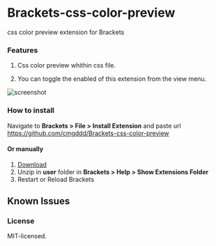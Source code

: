 Brackets-css-color-preview
==========================

css color preview extension for Brackets
<h3>
<a id="user-content-features" class="anchor" href="#features" aria-hidden="true"><span class="octicon octicon-link"></span></a>Features</h3>
<ol class="task-list">
<li><p>Css color preview whithin css file.</p></li>
<li><p>You can toggle the enabled of this extension from the view menu.</p></li>
</ol>
<p><img src="https://github.com/cmgddd/Brackets-css-color-preview/blob/master/screenshot.png" alt="screenshot"/></p>
<h3>
<a id="user-content-how-to-install" class="anchor" href="#how-to-install" aria-hidden="true"><span class="octicon octicon-link"></span></a>How to install</h3>
<p>Navigate to <strong>Brackets &gt; File &gt; Install Extension</strong> and paste url <a href="https://github.com/cmgddd/Brackets-css-color-preview">https://github.com/cmgddd/Brackets-css-color-preview</a></p>
<h4>
<a id="user-content-or-manually" class="anchor" href="#or-manually" aria-hidden="true"><span class="octicon octicon-link"></span></a>Or manually</h4>
<ol class="task-list">
<li><a href="https://github.com/cmgddd/Brackets-css-color-preview/archive/master.zip">Download</a></li>
<li>Unzip in <strong>user</strong> folder in <strong>Brackets &gt; Help &gt; Show Extensions Folder</strong>
</li>
<li>Restart or Reload Brackets</li>
</ol>
<h2>
<a id="user-content-known-issues" class="anchor" href="#known-issues" aria-hidden="true"><span class="octicon octicon-link"></span></a>Known Issues</h2>
<h3>
<a id="user-content-license" class="anchor" href="#license" aria-hidden="true"><span class="octicon octicon-link"></span></a>License</h3>
<p>MIT-licensed.</p>
